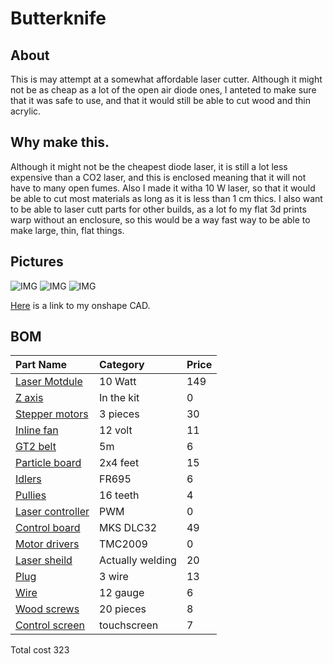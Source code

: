 # Butterknife
## About
This is may attempt at a somewhat affordable laser cutter. Although it might not be as cheap as a lot of the open air diode ones, I anteted to make sure that it was safe to use, and that it would still be able to cut wood and thin acrylic. 
## Why make this.
Although it might not be the cheapest diode laser, it is still a lot less expensive than a CO2 laser, and this is enclosed meaning that it will not have to many open fumes. Also I made it witha  10 W laser, so that it would be able to cut most materials as long as it is less than 1 cm thics. I also want to be able to laser cutt parts for other builds, as a lot fo my flat 3d prints warp without an enclosure, so this would be a way fast way to be able to make large, thin, flat things.
## Pictures
![IMG](https://hc-cdn.hel1.your-objectstorage.com/s/v3/7f3af402e7e184f43770a52e567a5d35feaa65c9_image.png)
![IMG](https://hc-cdn.hel1.your-objectstorage.com/s/v3/bfe26d02c13af23a35c65188059451c3be65c4dd_image.png)
![IMG](https://hc-cdn.hel1.your-objectstorage.com/s/v3/8cfd56f897093cc8efba54b9a75dea5128a49e1e_image.png)

[Here](https://cad.onshape.com/documents/d1304014e73009d6c11ef726/w/34172c7cf5d371a968e193e7/e/cf54ac2cfe94093a287dfb58?renderMode=0&uiState=68648e75cddb9616625f6d80) is a link to my onshape CAD.
## BOM
| Part Name          | Category        | Price |
| :----------------- | :---------------| :---- |
| [Laser Motdule](https://www.ebay.com/itm/225549575372?_trkparms=amclksrc%3DITM%26aid%3D777008%26algo%3DPERSONAL.TOPIC%26ao%3D1%26asc%3D20230823115209%26meid%3D5b1e958c58604bc3846a3e314ad9c205%26pid%3D101800%26rk%3D1%26rkt%3D1%26itm%3D225549575372%26pmt%3D1%26noa%3D1%26pg%3D4375194%26algv%3DRecentlyViewedItemsV2SignedOut%26brand%3DLASER%2BTREE&_trksid=p4375194.c101800.m5481&_trkparms=parentrq%3Ab2d195eb1970a6b526cf8f34ffff4858%7Cpageci%3A2e7d04e3-538b-11f0-b051-f2345f8ceb3c%7Ciid%3A1%7Cvlpname%3Avlp_homepage) | 10 Watt         | 149   |
| [Z axis](https://www.ebay.com/itm/225549575372?_trkparms=amclksrc%3DITM%26aid%3D777008%26algo%3DPERSONAL.TOPIC%26ao%3D1%26asc%3D20230823115209%26meid%3D5b1e958c58604bc3846a3e314ad9c205%26pid%3D101800%26rk%3D1%26rkt%3D1%26itm%3D225549575372%26pmt%3D1%26noa%3D1%26pg%3D4375194%26algv%3DRecentlyViewedItemsV2SignedOut%26brand%3DLASER%2BTREE&_trksid=p4375194.c101800.m5481&_trkparms=parentrq%3Ab2d195eb1970a6b526cf8f34ffff4858%7Cpageci%3A2e7d04e3-538b-11f0-b051-f2345f8ceb3c%7Ciid%3A1%7Cvlpname%3Avlp_homepage)             | In the kit      | 0     |
| [Stepper motors](https://www.aliexpress.us/item/3256808837281579.html?spm=a2g0o.productlist.main.6.2df81925FeLI6h&algo_pvid=dec5ff32-44b0-467f-b5b7-4565f7105f4b&algo_exp_id=dec5ff32-44b0-467f-b5b7-4565f7105f4b-5&pdp_ext_f=%7B%22order%22%3A%222%22%2C%22eval%22%3A%221%22%7D&pdp_npi=4%40dis%21USD%2117.22%219.99%21%21%2117.22%219.99%21%402103247417510579101584917efada%2112000047617505802%21sea%21US%216288248210%21X&curPageLogUid=VI5cMtDqXGJ2&utparam-url=scene%3Asearch%7Cquery_from%3A)     | 3 pieces        | 30    |
| [Inline fan](https://www.aliexpress.us/item/3256805856926717.html?spm=a2g0o.productlist.main.1.40ea1cfbK4uYp0&algo_pvid=2df07155-3ebe-47ab-825d-c267ae06883a&algo_exp_id=2df07155-3ebe-47ab-825d-c267ae06883a-48&pdp_ext_f=%7B%22order%22%3A%2233%22%2C%22eval%22%3A%221%22%7D&pdp_npi=4%40dis%21USD%219.43%219.43%21%21%219.43%219.43%21%402103010e17510579709177794e15e2%2112000035458455074%21sea%21US%216288248210%21X&curPageLogUid=cqNSf9zJaWA3&utparam-url=scene%3Asearch%7Cquery_from%3A)         | 12 volt         | 11    |
| [GT2 belt](https://www.aliexpress.us/item/3256807030412549.html?spm=a2g0o.productlist.main.2.7e11260fIM7aEn&algo_pvid=264a3554-47ac-44cc-9059-4da82a073d51&algo_exp_id=264a3554-47ac-44cc-9059-4da82a073d51-1&pdp_ext_f=%7B%22order%22%3A%22786%22%2C%22eval%22%3A%221%22%7D&pdp_npi=4%40dis%21USD%2110.23%213.68%21%21%2172.91%2126.25%21%402103245417510578119348370eaea8%2112000039844070377%21sea%21US%216288248210%21X&curPageLogUid=76YGD57gYLXu&utparam-url=scene%3Asearch%7Cquery_from%3A)           | 5m              | 6     |
| [Particle board](https://www.homedepot.com/p/Hardboard-Tempered-Panel-Common-1-8-in-4-ft-x-8-ft-Actual-0-115-in-x-47-7-in-x-95-7-in-832777/202189720)     | 2x4 feet        | 15    |
| [Idlers](https://www.aliexpress.us/item/3256803453717139.html?spm=a2g0o.cart.0.0.4b2b38daNLDrIO&mp=1&pdp_npi=5%40dis%21USD%21USD%203.88%21USD%203.88%21%21USD%203.88%21%21%21%402103247917510583302482707ed3f7%2112000026607357708%21ct%21US%216288248210%21%211%210&_gl=1*cdaxm2*_gcl_aw*R0NMLjE3NTEwNDc4NDcuQ2owS0NRandndm5DQmhDcUFSSXNBREJMWm9MUXpRY3lKaHdrb21LMFlsLVQtSVkyVjkxUE1SUVRBMDMzVUJXSlk1Wk5PVGR0Z3pYSTVaZ2FBa0NDRUFMd193Y0I.*_gcl_dc*R0NMLjE3NTEwNDc4NDcuQ2owS0NRandndm5DQmhDcUFSSXNBREJMWm9MUXpRY3lKaHdrb21LMFlsLVQtSVkyVjkxUE1SUVRBMDMzVUJXSlk1Wk5PVGR0Z3pYSTVaZ2FBa0NDRUFMd193Y0I.*_gcl_au*MTgzNDI2Nzg1NC4xNzQzODE1MDYy*_ga*MzQ4MjQ3Mzk3LjE3NTEwNDE0MzY.*_ga_VED1YSGNC7*czE3NTEwNTc0NDAkbzMkZzEkdDE3NTEwNTgzMzAkajQ4JGwwJGgw&gatewayAdapt=glo2usa)             | FR695           | 6     |
| [Pullies](https://www.aliexpress.us/item/2251832626304841.html?spm=a2g0o.cart.0.0.4b2b38daNLDrIO&mp=1&pdp_npi=5%40dis%21USD%21USD%202.54%21USD%202.54%21%21USD%202.49%21%21%21%402103247917510583302482707ed3f7%2112000026828730606%21ct%21US%216288248210%21%211%210&_gl=1*6yrh5m*_gcl_aw*R0NMLjE3NTEwNDc4NDcuQ2owS0NRandndm5DQmhDcUFSSXNBREJMWm9MUXpRY3lKaHdrb21LMFlsLVQtSVkyVjkxUE1SUVRBMDMzVUJXSlk1Wk5PVGR0Z3pYSTVaZ2FBa0NDRUFMd193Y0I.*_gcl_dc*R0NMLjE3NTEwNDc4NDcuQ2owS0NRandndm5DQmhDcUFSSXNBREJMWm9MUXpRY3lKaHdrb21LMFlsLVQtSVkyVjkxUE1SUVRBMDMzVUJXSlk1Wk5PVGR0Z3pYSTVaZ2FBa0NDRUFMd193Y0I.*_gcl_au*MTgzNDI2Nzg1NC4xNzQzODE1MDYy*_ga*MzQ4MjQ3Mzk3LjE3NTEwNDE0MzY.*_ga_VED1YSGNC7*czE3NTEwNTc0NDAkbzMkZzEkdDE3NTEwNTgzNDAkajM4JGwwJGgw&gatewayAdapt=glo2usa)            | 16 teeth        | 4     |
| [Laser controller](https://www.ebay.com/itm/225549575372?_trkparms=amclksrc%3DITM%26aid%3D777008%26algo%3DPERSONAL.TOPIC%26ao%3D1%26asc%3D20230823115209%26meid%3D5b1e958c58604bc3846a3e314ad9c205%26pid%3D101800%26rk%3D1%26rkt%3D1%26itm%3D225549575372%26pmt%3D1%26noa%3D1%26pg%3D4375194%26algv%3DRecentlyViewedItemsV2SignedOut%26brand%3DLASER%2BTREE&_trksid=p4375194.c101800.m5481&_trkparms=parentrq%3Ab2d195eb1970a6b526cf8f34ffff4858%7Cpageci%3A2e7d04e3-538b-11f0-b051-f2345f8ceb3c%7Ciid%3A1%7Cvlpname%3Avlp_homepage)   | PWM             | 0     |
| [Control board](https://www.aliexpress.us/item/3256804976730248.html?spm=a2g0o.productlist.main.2.816691cfG6AXtg&algo_pvid=8120aefb-07bb-4170-b57a-699d9cab7e5b&algo_exp_id=8120aefb-07bb-4170-b57a-699d9cab7e5b-1&pdp_ext_f=%7B%22order%22%3A%22125%22%2C%22eval%22%3A%221%22%7D&pdp_npi=4%40dis%21USD%2129.40%2129.40%21%21%2129.40%2129.40%21%402103244617510520069351580ef779%2112000031937384495%21sea%21US%216288248210%21X&curPageLogUid=WfrQCLfh3fBg&utparam-url=scene%3Asearch%7Cquery_from%3A)      | MKS DLC32       | 49    |
| [Motor drivers](https://www.aliexpress.us/item/3256804976730248.html?spm=a2g0o.productlist.main.2.816691cfG6AXtg&algo_pvid=8120aefb-07bb-4170-b57a-699d9cab7e5b&algo_exp_id=8120aefb-07bb-4170-b57a-699d9cab7e5b-1&pdp_ext_f=%7B%22order%22%3A%22125%22%2C%22eval%22%3A%221%22%7D&pdp_npi=4%40dis%21USD%2129.40%2129.40%21%21%2129.40%2129.40%21%402103244617510520069351580ef779%2112000031937384495%21sea%21US%216288248210%21X&curPageLogUid=WfrQCLfh3fBg&utparam-url=scene%3Asearch%7Cquery_from%3A)      | TMC2009         | 0     |
| [Laser sheild](https://www.aliexpress.us/item/3256807735248948.html?spm=a2g0o.detail.0.0.46baJP7pJP7pAE&mp=1&pdp_npi=5%40dis%21USD%21USD%2057.25%21USD%2019.42%21%21USD%2019.42%21%21%21%402101c5ac17510763101041656ed301%2112000044049810642%21ct%21US%216288248210%21%211%210&_gl=1*gbcaeg*_gcl_aw*R0NMLjE3NTEwNDc4NDcuQ2owS0NRandndm5DQmhDcUFSSXNBREJMWm9MUXpRY3lKaHdrb21LMFlsLVQtSVkyVjkxUE1SUVRBMDMzVUJXSlk1Wk5PVGR0Z3pYSTVaZ2FBa0NDRUFMd193Y0I.*_gcl_dc*R0NMLjE3NTEwNDc4NDcuQ2owS0NRandndm5DQmhDcUFSSXNBREJMWm9MUXpRY3lKaHdrb21LMFlsLVQtSVkyVjkxUE1SUVRBMDMzVUJXSlk1Wk5PVGR0Z3pYSTVaZ2FBa0NDRUFMd193Y0I.*_gcl_au*MTgzNDI2Nzg1NC4xNzQzODE1MDYy*_ga*MzQ4MjQ3Mzk3LjE3NTEwNDE0MzY.*_ga_VED1YSGNC7*czE3NTEwNzUwMjMkbzQkZzEkdDE3NTEwNzYzMDkkajYwJGwwJGgw&gatewayAdapt=glo2usa)       | Actually welding| 20    |
| [Plug](https://www.aliexpress.us/item/3256806794776596.html?spm=a2g0o.detail.0.0.753bmcHemcHeDY&mp=1&pdp_npi=5%40dis%21USD%21USD%205.21%21USD%205.21%21%21USD%205.11%21%21%21%402103010e17511526743013694e164e%2112000038927926832%21ct%21US%216288248210%21%211%210&_gl=1*29chzc*_gcl_aw*R0NMLjE3NTEwNDc4NDcuQ2owS0NRandndm5DQmhDcUFSSXNBREJMWm9MUXpRY3lKaHdrb21LMFlsLVQtSVkyVjkxUE1SUVRBMDMzVUJXSlk1Wk5PVGR0Z3pYSTVaZ2FBa0NDRUFMd193Y0I.*_gcl_dc*R0NMLjE3NTEwNDc4NDcuQ2owS0NRandndm5DQmhDcUFSSXNBREJMWm9MUXpRY3lKaHdrb21LMFlsLVQtSVkyVjkxUE1SUVRBMDMzVUJXSlk1Wk5PVGR0Z3pYSTVaZ2FBa0NDRUFMd193Y0I.*_gcl_au*MTgzNDI2Nzg1NC4xNzQzODE1MDYy*_ga*MTEzMzA2MjYyLjE3NTEwNzY1Mzg.*_ga_VED1YSGNC7*czE3NTExNTI0NzIkbzMkZzEkdDE3NTExNTI2NzIkajUzJGwwJGgw&gatewayAdapt=glo2usa)               | 3 wire          | 13    |
| [Wire](https://www.aliexpress.us/item/3256808511247695.html?spm=a2g0o.detail.0.0.28e4dYFEdYFEm0&mp=1&pdp_npi=5%40dis%21USD%21USD%2014.30%21USD%207.01%21%21USD%207.01%21%21%21%402103205217511527394886661e50ba%2112000046333077767%21ct%21US%216288248210%21%211%210&_gl=1*ixzywl*_gcl_aw*R0NMLjE3NTEwNDc4NDcuQ2owS0NRandndm5DQmhDcUFSSXNBREJMWm9MUXpRY3lKaHdrb21LMFlsLVQtSVkyVjkxUE1SUVRBMDMzVUJXSlk1Wk5PVGR0Z3pYSTVaZ2FBa0NDRUFMd193Y0I.*_gcl_dc*R0NMLjE3NTEwNDc4NDcuQ2owS0NRandndm5DQmhDcUFSSXNBREJMWm9MUXpRY3lKaHdrb21LMFlsLVQtSVkyVjkxUE1SUVRBMDMzVUJXSlk1Wk5PVGR0Z3pYSTVaZ2FBa0NDRUFMd193Y0I.*_gcl_au*MTgzNDI2Nzg1NC4xNzQzODE1MDYy*_ga*MTEzMzA2MjYyLjE3NTEwNzY1Mzg.*_ga_VED1YSGNC7*czE3NTExNTI0NzIkbzMkZzEkdDE3NTExNTI3NDMkajU0JGwwJGgw&gatewayAdapt=glo2usa)               | 12 gauge        | 6     |
| [Wood screws](https://www.homedepot.com/p/Everbilt-6-x-1-1-2-in-Zinc-Plated-Phillips-Flat-Head-Wood-Screw-10-Pack-826871/317479436)        | 20 pieces       | 8     |
| [Control screen](https://www.aliexpress.us/item/3256804976730248.html?spm=a2g0o.productlist.main.2.816691cfG6AXtg&algo_pvid=8120aefb-07bb-4170-b57a-699d9cab7e5b&algo_exp_id=8120aefb-07bb-4170-b57a-699d9cab7e5b-1&pdp_ext_f=%7B%22order%22%3A%22125%22%2C%22eval%22%3A%221%22%7D&pdp_npi=4%40dis%21USD%2129.40%2129.40%21%21%2129.40%2129.40%21%402103244617510520069351580ef779%2112000031937384495%21sea%21US%216288248210%21X&curPageLogUid=WfrQCLfh3fBg&utparam-url=scene%3Asearch%7Cquery_from%3A)     | touchscreen     | 7     |
Total cost 323
